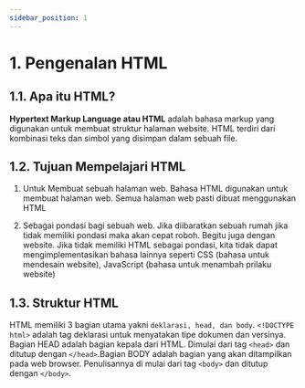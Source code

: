 ```yaml
---
sidebar_position: 1
---
```


# 1. Pengenalan HTML

## 1.1. Apa itu HTML?

**Hypertext Markup Language atau HTML** adalah bahasa markup yang digunakan untuk membuat struktur halaman website. HTML terdiri dari kombinasi teks dan simbol yang disimpan dalam sebuah file.

## 1.2. Tujuan Mempelajari HTML

1. Untuk Membuat sebuah halaman web.
   Bahasa HTML digunakan untuk membuat halaman web. Semua halaman web pasti dibuat menggunakan HTML

2. Sebagai pondasi bagi sebuah web.
   Jika diibaratkan sebuah rumah jika tidak memiliki pondasi maka akan cepat roboh. Begitu juga dengan website. Jika tidak memiliki HTML sebagai pondasi, kita tidak dapat mengimplementasikan bahasa lainnya seperti CSS (bahasa untuk mendesain website), JavaScript (bahasa untuk menambah prilaku website)

## 1.3. Struktur HTML

HTML memiliki 3 bagian utama yakni `deklarasi, head, dan body`. `<!DOCTYPE html>` adalah tag deklarasi untuk menyatakan tipe dokumen dan versinya. Bagian HEAD adalah bagian kepala dari HTML. Dimulai dari tag `<head>` dan ditutup dengan `</head>`.Bagian BODY adalah bagian yang akan ditampilkan pada web browser. Penulisannya di mulai dari tag `<body>` dan ditutup dengan `</body>`.
